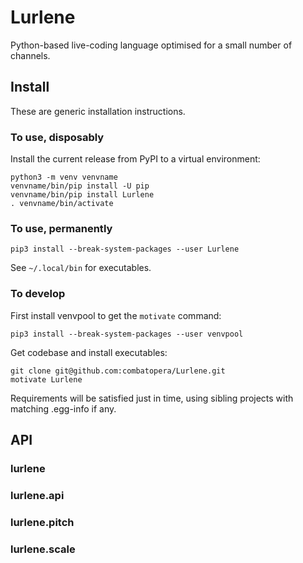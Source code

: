 # Lurlene
Python-based live-coding language optimised for a small number of channels.

## Install
These are generic installation instructions.

### To use, disposably
Install the current release from PyPI to a virtual environment:
```
python3 -m venv venvname
venvname/bin/pip install -U pip
venvname/bin/pip install Lurlene
. venvname/bin/activate
```

### To use, permanently
```
pip3 install --break-system-packages --user Lurlene
```
See `~/.local/bin` for executables.

### To develop
First install venvpool to get the `motivate` command:
```
pip3 install --break-system-packages --user venvpool
```
Get codebase and install executables:
```
git clone git@github.com:combatopera/Lurlene.git
motivate Lurlene
```
Requirements will be satisfied just in time, using sibling projects with matching .egg-info if any.

## API

<a id="lurlene"></a>

### lurlene

<a id="lurlene.api"></a>

### lurlene.api

<a id="lurlene.pitch"></a>

### lurlene.pitch

<a id="lurlene.scale"></a>

### lurlene.scale


